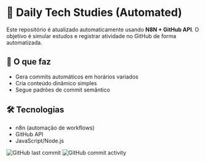 # 🤖 Daily Tech Studies (Automated)

Este repositório é atualizado automaticamente usando **N8N + GitHub API**.
O objetivo é simular estudos e registrar atividade no GitHub de forma automatizada.

## 🚀 O que faz

* Gera commits automáticos em horários variados
* Cria conteúdo dinâmico simples
* Segue padrões de commit semântico

## 🛠️ Tecnologias

* n8n (automação de workflows)
* GitHub API
* JavaScript/Node.js

![GitHub last commit](https://img.shields.io/github/last-commit/ojoseleonardo/daily-tech-studies)
![GitHub commit activity](https://img.shields.io/github/commit-activity/w/ojoseleonardo/daily-tech-studies)
